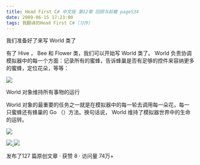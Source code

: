 ```yaml
---
title: Head First C# 中文版 第12章 回顾与前瞻 page534
date: 2009-06-15 17:23:00
tags: 我翻译的Head First C#（习作）
---
```

我们准备好了来写  World  类了

  

有了  Hive  ，  Bee  和  Flower  类，我们可以开始写  World  类了。  World
负责协调模拟器中的每一个方面：记录所有的蜜蜂，告诉蜂巢是否有足够的控件来容纳更多的蜜蜂，定位花朵，等等：

  

![](https://p-blog.csdn.net/images/p_blog_csdn_net/cuipengfei1/EntryImages/20090615/2009-06-15_12-55-22.jpg)

World  对象维持所有事物的运行

  

World  对象的最重要的任务之一就是在模拟器中的每一轮去调用每一朵花，每一只蜜蜂还有蜂巢的  Go  （）方法。换句话说，  World
维持了模拟器世界中的生命的运转。

  

![](https://p-blog.csdn.net/images/p_blog_csdn_net/cuipengfei1/EntryImages/20090615/2009-06-15_17-19-50.jpg)



[ ![](https://profile.csdnimg.cn/5/2/5/3_cuipengfei1)
![](https://g.csdnimg.cn/static/user-reg-year/1x/11.png)
](https://blog.csdn.net/cuipengfei1)



发布了127 篇原创文章  ·  获赞 8  ·  访问量 74万+

